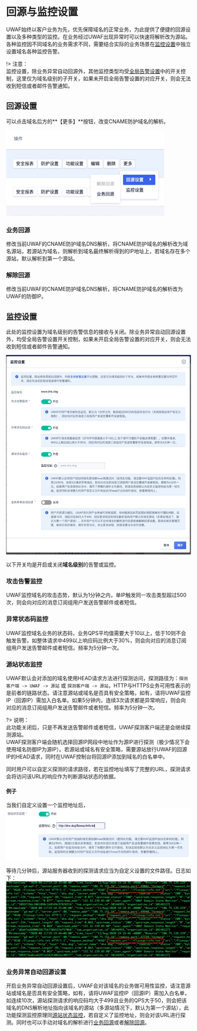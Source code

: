 
# 回源与监控设置

UWAF始终以客户业务为先，优先保障域名的正常业务，为此提供了便捷的回源设置以及多种类型的监控。在业务经过UWAF出现异常时可以快速将解析改为源站。各种监控因不同域名的业务需求不同，需要结合实际的业务场景在[监控设置](/features/domain/Monitor_set?id=监控设置)中独立设置域名各种监控告警。

!> 注意：  
监控设置，除业务异常自动回源外，其他监控类型均受[全局告警设置](/uewaf/message/Alert)中的开关控制，这里仅为域名级别的子开关，如果未开启全局告警设置的对应开关，则会无法收到短信或者邮件告警通知。

## 回源设置

可以点击域名后方的**【更多】**按钮，改变CNAME防护域名的解析。

![](/images/15979099945592.jpg)

### 业务回源

修改当前UWAF的CNAME防护域名DNS解析，将CNAME防护域名的解析改为域名源站，若源站为域名，则解析到域名最终解析得到的IP地址上，若域名存在多个源站，默认解析到第一个源站。

### 解除回源

修改当前UWAF的CNAME防护域名DNS解析，将CNAME防护域名的解析改为UWAF的防御IP。

## 监控设置

此处的监控设置为域名级别的告警信息的接收与关闭。除业务异常自动回源设置外，均受全局告警设置开关控制，如果未开启全局告警设置的对应开关，则会无法收到短信或者邮件告警通知。

![](/images/15971442578142.jpg)

以下开关均是开启或关闭**域名级别**的告警或监控。

### 攻击告警监控

UWAF监控域名的攻击态势，默认为1分钟之内，单IP触发同一攻击类型超过500次，则会向对应的消息订阅组用户发送告警邮件或者短信。

### 异常状态码监控

UWAF监控域名业务的状态码，业务QPS平均值需要大于10以上，低于10则不会触发告警。如整体请求中499以上响应码比例大于30%，则会向对应的消息订阅组用户发送告警邮件或者短信。频率为5分钟一次。

### 源站状态监控

UWAF默认会对添加的域名使用HEAD请求方法进行探测访问，探测路径为：``探测客户端 -> UWAF -> 源站`` 或 ``探测客户端 -> 源站``，HTTP与HTTPS业务可用性表示的是前者的链路状态。请注意源站或域名是否具有安全策略，如有，请将UWAF监控IP（回源IP）需加入白名单。如果5分钟内，连续3次请求都是异常响应，则会向对应的消息订阅组用户发送告警邮件或者短信。频率为5分钟一次。


?> 说明：  
此功能关闭后，只是不再发送告警邮件或者短信，UWAF探测客户端还是会继续探测源站。  
UWAF探测客户端会随机选择回源IP网段中地址作为源IP进行探测（极少情况下会使用域名防御IP为源IP）。若源站或域名有安全策略，需要源站放行UWAF的回源IP的HEAD请求，同时在UWAF控制台将回源IP添加到域名的白名单中。

同时用户可以自定义探测的请求路径，若在监控地址填写了完整的URL，探测请求会将访问该URL的响应作为判断源站状态的依据。


#### 例子
当我们自定义设置一个监控地址后，
![](/images/15971445098620.jpg)

等待几分钟后，源站服务器收到的探测请求应当为自定义设置的文件路径。日志如下：
![](/images/15971448502324.jpg)

### 业务异常自动回源设置

开启业务异常自动回源设置后，UWAF会对该域名的业务做可用性监控，请注意源站或域名是否具有安全策略，如有，请将UWAF监控IP（回源IP）需加入白名单，如连续10次，源站探测请求的响应码均大于499且业务的QPS大于50，则会把该域名的DNS解析地址指向该域名的源站（多源站情况下，默认为第一个源站），此功能探测监控原理同[源站状态监控](/uewaf/features/domain/Monitor_set?id=源站状态监控)，若自定义了监控地址，则会对该URL进行探测。同时也可以手动对域名的解析进行[业务回源](/uewaf/features/domain/Monitor_set?id=业务回源)或者[解除回源](/uewaf/features/domain/Monitor_set?id=解除回源)。
